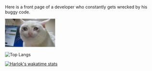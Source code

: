 Here is a front page of a developer who constantly gets wrecked by his buggy code.

<img src="https://github.com/zushenyan/zushenyan/blob/master/crying.jpg" width="33%">

![Top Langs](https://github-readme-stats.vercel.app/api/top-langs/?username=zushenyan&layout=compact)

[![Harlok's wakatime stats](https://github-readme-stats.vercel.app/api/wakatime?username=zushenyan)](https://github.com/zushenyan/github-readme-stats)
